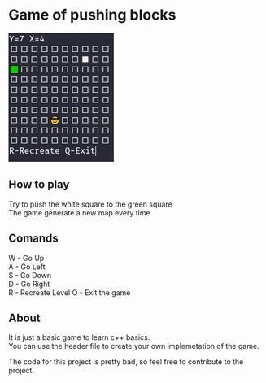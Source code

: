 # Game of pushing blocks

![game screenshot](image.png)

## How to play
Try to push the white square to the green square  
The game generate a new map every time

## Comands
W - Go Up  
A - Go Left  
S - Go Down  
D - Go Right  
R - Recreate Level
Q - Exit the game

## About
It is just a basic game to learn c++ basics.  
You can use the header file to create your own implemetation of the game.

The code for this project is pretty bad, so feel free to contribute to the project.
